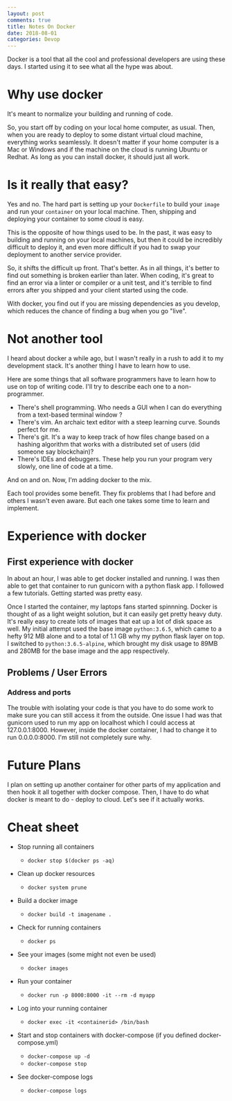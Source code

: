 ```yaml
---
layout: post
comments: true
title: Notes On Docker
date: 2018-08-01
categories: Devop
---
```


Docker is a tool that all the cool and professional developers are using these days. I started using it to see what all the hype was about.

# Why use docker

It's meant to normalize your building and running of code.

So, you start off by coding on your local home computer, as usual. Then, when you are ready to deploy to some distant virtual cloud machine, everything works seamlessly. It doesn't matter if your home computer is a Mac or Windows and if the machine on the cloud is running Ubuntu or Redhat. As long as you can install docker, it should just all work.

# Is it really that easy?

Yes and no. The hard part is setting up your `Dockerfile` to build your `image` and run your `container` on your local machine. Then, shipping and deploying your container to some cloud is easy.

This is the opposite of how things used to be. In the past, it was easy to building and running on your local machines, but then it could be incredibly difficult to deploy it, and even more difficult if you had to swap your deployment to another service provider. 

So, it shifts the difficult up front. That's better. As in all things, it's better to find out something is broken earlier than later. When coding, it's great to find an error via a linter or compiler or a unit test, and it's terrible to find errors after you shipped and your client started using the code. 

With docker, you find out if you are missing dependencies as you develop, which reduces the chance of finding a bug when you go "live".

# Not another tool

I heard about docker a while ago, but I wasn't really in a rush to add it to my development stack. It's another thing I have to learn how to use.

Here are some things that all software programmers have to learn how to use on top of writing code. I'll try to describe each one to a non-programmer. 

- There's shell programming. Who needs a GUI when I can do everything from a text-based terminal window ?
- There's vim. An archaic text editor with a steep learning curve. Sounds perfect for me. 
- There's git. It's a way to keep track of how files change based on a hashing algorithm that works with a distributed set of users (did someone say blockchain)?
- There's IDEs and debuggers. These help you run your program very slowly, one line of code at a time. 

And on and on. Now, I'm adding docker to the mix.

Each tool provides some benefit. They fix problems that I had before and others I wasn't even aware. But each one takes some time to learn and implement.

# Experience with docker

## First experience with docker

In about an hour, I was able to get docker installed and running. I was then able to get that container to run gunicorn with a python flask app. I followed a few tutorials. Getting started was pretty easy.

Once I started the container, my laptops fans started spinnning. Docker is thought of as a light weight solution, but it can easily get pretty heavy duty. It's really easy to create lots of images that eat up a lot of disk space as well. My initial attempt used the base image `python:3.6.5`, which came to a hefty 912 MB alone and to a total of 1.1 GB why my python flask layer on top. I switched to `python:3.6.5-alpine`, which brought my disk usage to 89MB and 280MB for the base image and the app respectively.


## Problems / User Errors

### Address and ports

The trouble with isolating your code is that you have to do some work to make sure you can still access it from the outside. One issue I had was that gunicorn used to run my app on localhost which I could access at 127.0.0.1:8000. However, inside the docker container, I had to change it to run 0.0.0.0:8000. I'm still not completely sure why. 

# Future Plans
I plan on setting up another container for other parts of my application and then hook it all together with docker compose. Then, I have to do what docker is meant to do - deploy to cloud.  Let's see if it actually works. 

# Cheat sheet
+ Stop running all containers

    + `docker stop $(docker ps -aq)`

+ Clean up docker resources
    + `docker system prune`

+ Build a docker image
    + `docker build -t imagename .`

+ Check for running containers
    + `docker ps`

+ See your images (some might not even be used)
    + `docker images`

+ Run your container
    + `docker run -p 8000:8000 -it --rm -d myapp`

+ Log into your running container
    + `docker exec -it <containerid> /bin/bash`
    
+ Start and stop containers with docker-compose (if you defined docker-compose.yml)
    + `docker-compose up -d` 
    + `docker-compose stop`

+ See docker-compose logs
    + `docker-compose logs`

